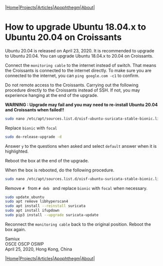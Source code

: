 |[Home](/README.md)|[Projects](/projects.md)|[Articles](/articles.md)|[Apophthegm](/apophthegm.md)|[About](/about.md)|

# **How to upgrade Ubuntu 18.04.x to Ubuntu 20.04 on Croissants**

Ubuntu 20.04 is released on April 23, 2020.  It is recommended to upgrade to Ubuntu 20.04.  You can upgrade Ubuntu 18.04.x to 20.04 on Croissants.

Connect the ```monitoring cable``` to the internet instead of switch.  That means the Croissants is connected to the internet directly.  To make sure you are connected to the internet, you can ```ping google.com -c1``` to confirm.

Do not remote access to the Croissants.  Carrying out the following procedure directly to the Croissants instead of SSH.  If not, you may experience hanging at the end of the upgrade.

**WARNING : Upgrade may fail and you may need to re-install Ubuntu 20.04 and Croissants when failed!!**

```bash
sudo nano /etc/apt/sources.list.d/oisf-ubuntu-suricata-stable-bionic.list
```

Replace ```bionic``` with ```focal```

```bash
sudo do-release-upgrade -d
```

Answer ```y``` to the questions when asked and select ```default``` answer when it is highlighted.

Reboot the box at the end of the upgrade.

When the box is rebooted, do the following procedure.

```bash
sudo nano /etc/apt/sources.list.d/oisf-ubuntu-suricata-stable-bionic.list
```

Remove ```# ``` from ```# deb ``` and replace ```bionic``` with ```focal``` when necessary.

```bash
sudo update_ubuntu
sudo apt remove libhyperscan4
sudo apt install --reinstall suricata 
sudo apt install ifupdown
sudo pip3 install --upgrade suricata-update
```

Reconnect the ```monitoring cable``` back to the original position.  Reboot the box again.

Samiux  
OSCE  OSCP  OSWP  
April 25, 2020, Hong Kong, China  

|[Home](/README.md)|[Projects](/projects.md)|[Articles](/articles.md)|[Apophthegm](/apophthegm.md)|[About](/about.md)|
